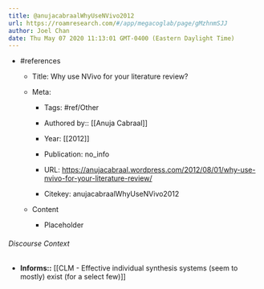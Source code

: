 ```yaml
---
title: @anujacabraalWhyUseNVivo2012
url: https://roamresearch.com/#/app/megacoglab/page/gMzhnmSJJ
author: Joel Chan
date: Thu May 07 2020 11:13:01 GMT-0400 (Eastern Daylight Time)
---
```


- #references

    - Title: Why use NVivo for your literature review?

    - Meta:

        - Tags: #ref/Other

        - Authored by:: [[Anuja Cabraal]]

        - Year: [[2012]]

        - Publication: no_info

        - URL: https://anujacabraal.wordpress.com/2012/08/01/why-use-nvivo-for-your-literature-review/

        - Citekey: anujacabraalWhyUseNVivo2012

    - Content

        - Placeholder

###### Discourse Context

- **Informs::** [[CLM - Effective individual synthesis systems (seem to mostly) exist (for a select few)]]
